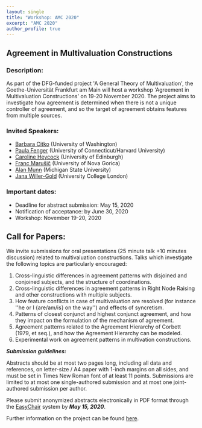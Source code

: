 ```yaml
---
layout: single
title: "Workshop: AMC 2020"
excerpt: "AMC 2020"
author_profile: true
---
```


## Agreement in Multivaluation Constructions

### Description:

As part of the DFG-funded project 'A General Theory of Multivaluation', the Goethe-Universität Frankfurt am Main will host a workshop 'Agreement in Multivaluation Constructions' on 19-20 November 2020. The project aims to investigate how agreement is determined when there is not a unique controller of agreement, and so the target of agreement obtains features from multiple sources.

### Invited Speakers:
- [Barbara Citko](http://faculty.washington.edu/bcitko/) (University of Washington)
- [Paula Fenger](https://sites.google.com/view/paulafenger) (University of Connecticut/Harvard University)
- [Caroline Heycock](http://www.lel.ed.ac.uk/~heycock/) (University of Edinburgh)
- [Franc Marušič](http://www.ung.si/~fmarusic/pub/index.html) (University of Nova Gorica)
- [Alan Munn](https://msu.edu/~amunn/) (Michigan State University)
- [Jana Willer-Gold](https://sites.google.com/site/willergoldjana/) (University College London)

### Important dates:

- Deadline for abstract submission: May 15, 2020
- Notification of acceptance: by June 30, 2020
- Workshop: November 19-20, 2020

## Call for Papers:

We invite submissions for oral presentations (25 minute talk +10 minutes
discussion) related to multivaluation constructions. Talks which investigate
the following topics are particularly encouraged:
1. Cross-linguistic differences in agreement patterns with disjoined and
conjoined subjects, and the structure of coordinations.
2. Cross-linguistic differences in agreement patterns in Right Node Raising
and other constructions with multiple subjects.
3. How feature conflicts in case of multivaluation are resolved (for instance
''he or I {are/am/is} on the way'') and effects of syncretism.
4. Patterns of closest conjunct and highest conjunct agreement, and how they
impact on the formulation of the mechanism of agreement.
5. Agreement patterns related to the Agreement Hierarchy of Corbett (1979, et
seq.), and how the Agreement Hierarchy can be modeled.
6. Experimental work on agreement patterns in multivation constructions.

 ***Submission guidelines:***

Abstracts should be at most two pages long, including all data and references,
on letter-size / A4 paper with 1-inch margins on all sides, and must be set in
Times New Roman font of at least 11 points. Submissions are limited to at most
one single-authored submission and at most one joint-authored submission per
author.

Please submit anonymized abstracts electronically in PDF format through the
[EasyChair](https://easychair.org/conferences/?conf=amc2020) system by ***May 15, 2020***.

Further information on the project can be found [here](https://pwsmith.github.io/multivaluation).
